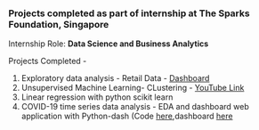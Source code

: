 ### Projects completed as part of internship at The Sparks Foundation, Singapore<br>

Internship Role: __Data Science and Business Analytics__

Projects Completed - 
1. Exploratory data analysis - Retail Data - [Dashboard](https://my-retail-dash.herokuapp.com/)
2. Unsupervised Machine Learning- CLustering - [YouTube Link](https://youtu.be/4xvO37Zwdwg)
3. Linear regression with python scikit learn
4. COVID-19 time series data analysis - EDA and dashboard web application with Python-dash (Code [here](https://github.com/sayaliba01/global-covid-dashboard),dashboard [here](https://covid19-dashboard-global.herokuapp.com/)
